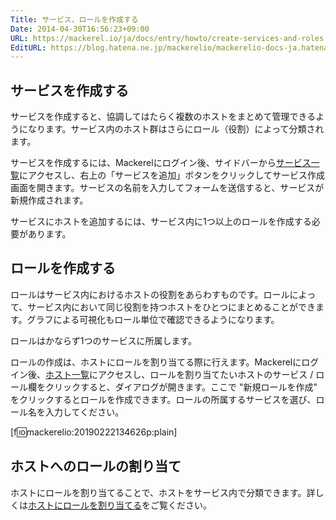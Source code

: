 ```yaml
---
Title: サービス、ロールを作成する
Date: 2014-04-30T16:56:23+09:00
URL: https://mackerel.io/ja/docs/entry/howto/create-services-and-roles
EditURL: https://blog.hatena.ne.jp/mackerelio/mackerelio-docs-ja.hatenablog.mackerel.io/atom/entry/12921228815722988203
---
```


## サービスを作成する

サービスを作成すると、協調してはたらく複数のホストをまとめて管理できるようになります。サービス内のホスト群はさらにロール（役割）によって分類されます。

サービスを作成するには、Mackerelにログイン後、サイドバーから[サービス一覧](https://mackerel.io/my/services)にアクセスし、右上の「サービスを追加」ボタンをクリックしてサービス作成画面を開きます。サービスの名前を入力してフォームを送信すると、サービスが新規作成されます。

サービスにホストを追加するには、サービス内に1つ以上のロールを作成する必要があります。

## ロールを作成する

ロールはサービス内におけるホストの役割をあらわすものです。ロールによって、サービス内において同じ役割を持つホストをひとつにまとめることができます。グラフによる可視化もロール単位で確認できるようになります。

ロールはかならず1つのサービスに所属します。

ロールの作成は、ホストにロールを割り当てる際に行えます。Mackerelにログイン後、[ホスト一覧](https://mackerel.io/my/hosts)にアクセスし、ロールを割り当てたいホストのサービス / ロール欄をクリックすると、ダイアログが開きます。ここで "新規ロールを作成" をクリックするとロールを作成できます。ロールの所属するサービスを選び、ロール名を入力してください。

[f:id:mackerelio:20190222134626p:plain]

## ホストへのロールの割り当て

ホストにロールを割り当てることで、ホストをサービス内で分類できます。詳しくは[ホストにロールを割り当てる](https://mackerel.io/ja/docs/entry/howto/assign-roles-to-hosts)をご覧ください。
